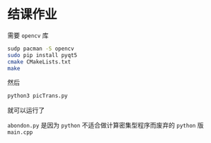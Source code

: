# 结课作业

需要 `opencv` 库
```sh
sudp pacman -S opencv
sudo pip install pyqt5
cmake CMakeLists.txt
make
```
然后
```sh
python3 picTrans.py
```
就可以运行了

`abondon.py` 是因为 `python` 不适合做计算密集型程序而废弃的 `python` 版 `main.cpp`